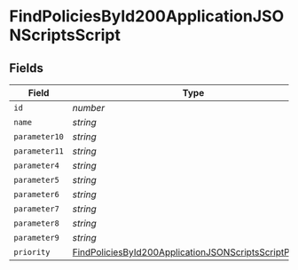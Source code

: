 # FindPoliciesById200ApplicationJSONScriptsScript


## Fields

| Field                                                                                                                                         | Type                                                                                                                                          | Required                                                                                                                                      | Description                                                                                                                                   | Example                                                                                                                                       |
| --------------------------------------------------------------------------------------------------------------------------------------------- | --------------------------------------------------------------------------------------------------------------------------------------------- | --------------------------------------------------------------------------------------------------------------------------------------------- | --------------------------------------------------------------------------------------------------------------------------------------------- | --------------------------------------------------------------------------------------------------------------------------------------------- |
| `id`                                                                                                                                          | *number*                                                                                                                                      | :heavy_minus_sign:                                                                                                                            | N/A                                                                                                                                           | 1                                                                                                                                             |
| `name`                                                                                                                                        | *string*                                                                                                                                      | :heavy_minus_sign:                                                                                                                            | N/A                                                                                                                                           | mountNetworkShare.sh                                                                                                                          |
| `parameter10`                                                                                                                                 | *string*                                                                                                                                      | :heavy_minus_sign:                                                                                                                            | N/A                                                                                                                                           |                                                                                                                                               |
| `parameter11`                                                                                                                                 | *string*                                                                                                                                      | :heavy_minus_sign:                                                                                                                            | N/A                                                                                                                                           |                                                                                                                                               |
| `parameter4`                                                                                                                                  | *string*                                                                                                                                      | :heavy_minus_sign:                                                                                                                            | N/A                                                                                                                                           |                                                                                                                                               |
| `parameter5`                                                                                                                                  | *string*                                                                                                                                      | :heavy_minus_sign:                                                                                                                            | N/A                                                                                                                                           |                                                                                                                                               |
| `parameter6`                                                                                                                                  | *string*                                                                                                                                      | :heavy_minus_sign:                                                                                                                            | N/A                                                                                                                                           |                                                                                                                                               |
| `parameter7`                                                                                                                                  | *string*                                                                                                                                      | :heavy_minus_sign:                                                                                                                            | N/A                                                                                                                                           |                                                                                                                                               |
| `parameter8`                                                                                                                                  | *string*                                                                                                                                      | :heavy_minus_sign:                                                                                                                            | N/A                                                                                                                                           |                                                                                                                                               |
| `parameter9`                                                                                                                                  | *string*                                                                                                                                      | :heavy_minus_sign:                                                                                                                            | N/A                                                                                                                                           |                                                                                                                                               |
| `priority`                                                                                                                                    | [FindPoliciesById200ApplicationJSONScriptsScriptPriority](../../models/operations/findpoliciesbyid200applicationjsonscriptsscriptpriority.md) | :heavy_minus_sign:                                                                                                                            | N/A                                                                                                                                           |                                                                                                                                               |